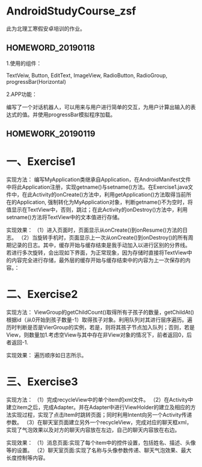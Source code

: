# AndroidStudyCourse_zsf
此为北理工寒假安卓培训的作业。

## HOMEWORD_20190118
1.使用的组件：

TextVeiw, Button, EditText, ImageView, RadioButton, RadioGroup, progressBar(Horizontal)

2.APP功能：

编写了一个对话机器人，可以用来与用户进行简单的交互，为用户计算出输入的表达式的值。并使用progressBar模拟程序加载。

## HOMEWORK_20190119
# 一、Exercise1
实现方法：
	编写MyApplication类继承自Application，在AndroidManifest文件中将此Application注册，实现getname()与setname()方法。在Exercise1.java文件中，在此Activity的onCreate()方法中，利用getApplication()方法取得当前所在的Application, 强制转化为MyApplication对象，判断getname()不为空时，将值显示在TextView中，否则，跳过；在此Activity的onDestroy()方法中，利用setname()方法将TextView中的文本值进行存储。
	
实现效果：
（1）进入页面时，页面显示从onCreate()到onResume()方法的日志。
（2）当旋转手机时，页面显示上一次从onCreate()到onDestroy()的所有周期记录的日志。其中，缓存开始与缓存结束是我手动加入以进行区别的分界线。
若进行多次旋转，会出现如下界面，为正常现象，因为存储时直接将TextView中的内容完全进行存储，最外层的缓存开始与缓存结束中的内容为上一次保存的内容。：

# 二、Exercise2
实现方法：
ViewGroup的getChildCount()取得所有子孩子的数量，getChildAt()根据id（从0开始到孩子数量-1）取得孩子对象。利用队列对其进行层序遍历。遍历时判断是否是VierGroup的实例，若是，则将其孩子节点加入队列；否则，若是View，则数量加1.考虑空View与其中存在非View对象的情况下，前者返回0，后者返回-1.

实现效果：
	遍历顺序如日志所示。

# 三、Exercise3
实现方法：
（1）完成recycleView中的单个item的xml文件。
（2）在Activity中建立item之后，完成Adapter。并在Adapter中进行ViewHolder的建立及相应的方法实现过程，实现了点击Item时跳转页面；同时利用Intent向另一个Activity传递参数。
（3）在聊天室页面建立另外一个recycleView，完成对应的聊天框xml，实现了气泡效果以及对方的聊天内容放在左边，自己的聊天内容放在右边。

实现效果：
（1）消息页面:实现了每个item中的控件设置，包括姓名、描述、头像等的设置。
（2）聊天室页面:实现了名称与头像参数传递、聊天气泡效果、最大长度控制等内容。
